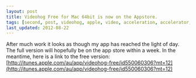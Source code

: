 ```yaml
---
layout: post
title: Videohog Free for Mac 64bit is now on the Appstore.
tags: [second, post, videohog, apple, video, acceleration, accelerator, download, manager, movie]
last_updated: 2012-08-22
---
```


After much work it looks as though my app has reached the light of day.
The full version will hopefully be on the app store within a week.
In the meantime, here is a link to the free version: [http://itunes.apple.com/au/app/videohog-free/id550060306?mt=12](http://itunes.apple.com/au/app/videohog-free/id550060306?mt=12)
